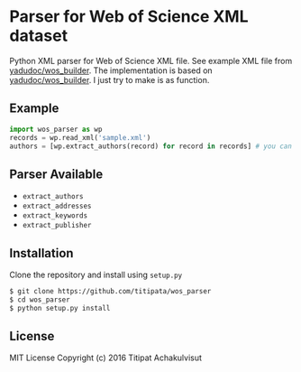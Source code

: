 # Parser for Web of Science XML dataset

Python XML parser for Web of Science XML file. See example XML file from
[yadudoc/wos_builder](https://github.com/yadudoc/wos_builder/blob/master/sample.xml).
The implementation is based on [yadudoc/wos_builder](https://github.com/yadudoc/wos_builder).
I just try to make is as function.

## Example

```python
import wos_parser as wp
records = wp.read_xml('sample.xml')
authors = [wp.extract_authors(record) for record in records] # you can flatten and transform to dataframe
```

## Parser Available

- `extract_authors`
- `extract_addresses`
- `extract_keywords`
- `extract_publisher`

## Installation

Clone the repository and install using `setup.py`

```bash
$ git clone https://github.com/titipata/wos_parser
$ cd wos_parser
$ python setup.py install
```

## License

MIT License Copyright (c) 2016 Titipat Achakulvisut
